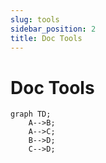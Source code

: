 ```yaml
---
slug: tools
sidebar_position: 2
title: Doc Tools
---
```


# Doc Tools

<!-- https://github.com/sjwall/mdx-mermaid -->

```mermaid
graph TD;
    A-->B;
    A-->C;
    B-->D;
    C-->D;
```